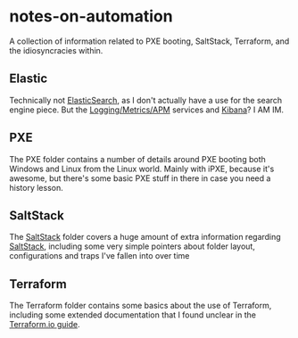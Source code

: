 # notes-on-automation
A collection of information related to PXE booting, SaltStack, Terraform, and the idiosyncracies within.

## Elastic
Technically not [ElasticSearch](https://www.elastic.co/elasticsearch/), as I don't actually have a use for the search engine piece. But the [Logging/Metrics/APM](https://www.elastic.co/integrations/) services and [Kibana](https://www.elastic.co/elastic-stack/)? I AM IM.

## PXE

The PXE folder contains a number of details around PXE booting both Windows and Linux from the Linux world. Mainly with iPXE, because it's awesome, but there's some basic PXE stuff in there in case you need a history lesson.

## SaltStack

The [SaltStack](https://docs.saltproject.io/) folder covers a huge amount of extra information regarding [SaltStack](https://docs.saltproject.io/), including some very simple pointers about folder layout, configurations and traps I've fallen into over time

## Terraform
The Terraform folder contains some basics about the use of Terraform, including some extended documentation that I found unclear in the [Terraform.io guide](https://www.terraform.io/intro).